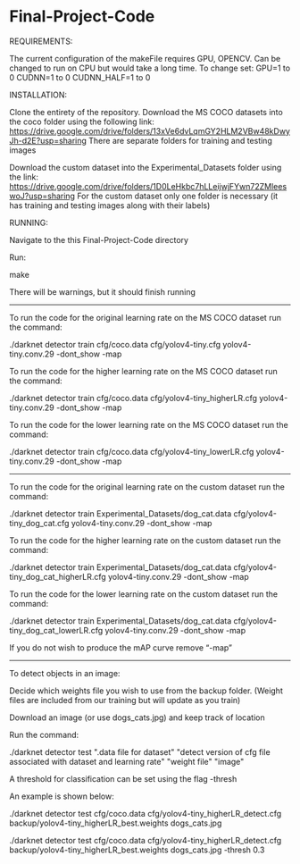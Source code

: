 # Final-Project-Code

REQUIREMENTS:

The current configuration of the makeFile requires GPU, OPENCV.
Can be changed to run on CPU but would take a long time.
To change set:
  GPU=1 to 0
  CUDNN=1 to 0
  CUDNN_HALF=1 to 0

INSTALLATION:

Clone the entirety of the repository.
Download the MS COCO datasets into the coco folder using the following link:
https://drive.google.com/drive/folders/13xVe6dvLqmGY2HLM2VBw48kDwyJh-d2E?usp=sharing
There are separate folders for training and testing images

Download the custom dataset into the Experimental_Datasets folder using the link: https://drive.google.com/drive/folders/1D0LeHkbc7hLLeijwjFYwn72ZMleeswoJ?usp=sharing
For the custom dataset only one folder is necessary (it has training and testing images along with their labels)

RUNNING:

Navigate to the this Final-Project-Code directory

Run: 

make

There will be warnings, but it should finish running

---------------------------------------------------------------------------------------------------------------

To run the code for the original learning rate on the MS COCO dataset run the command:

./darknet detector train cfg/coco.data cfg/yolov4-tiny.cfg yolov4-tiny.conv.29 -dont_show -map

To run the code for the higher learning rate on the MS COCO dataset run the command:

./darknet detector train cfg/coco.data cfg/yolov4-tiny_higherLR.cfg yolov4-tiny.conv.29 -dont_show -map

To run the code for the lower learning rate on the MS COCO dataset run the command:

./darknet detector train cfg/coco.data cfg/yolov4-tiny_lowerLR.cfg yolov4-tiny.conv.29 -dont_show -map

---------------------------------------------------------------------------------------------------------------

To run the code for the original learning rate on the custom dataset run the command:

./darknet detector train Experimental_Datasets/dog_cat.data cfg/yolov4-tiny_dog_cat.cfg yolov4-tiny.conv.29 -dont_show -map

To run the code for the higher learning rate on the custom dataset run the command:

./darknet detector train Experimental_Datasets/dog_cat.data cfg/yolov4-tiny_dog_cat_higherLR.cfg yolov4-tiny.conv.29 -dont_show -map

To run the code for the lower learning rate on the custom dataset run the command:

./darknet detector train Experimental_Datasets/dog_cat.data cfg/yolov4-tiny_dog_cat_lowerLR.cfg yolov4-tiny.conv.29 -dont_show -map

If you do not wish to produce the mAP curve remove “-map”

--------------------------------------------------------------------------------------------------------------

To detect objects in an image: 

Decide which weights file you wish to use from the backup folder. (Weight files are included from our training but will update as you train)

Download an image (or use dogs_cats.jpg) and keep track of location

Run the command:

./darknet detector test ".data file for dataset" "detect version of cfg file associated with dataset and learning rate" 
"weight file" "image"

A threshold for classification can be set using the flag -thresh 

An example is shown below:

./darknet detector test cfg/coco.data cfg/yolov4-tiny_higherLR_detect.cfg backup/yolov4-tiny_higherLR_best.weights dogs_cats.jpg

./darknet detector test cfg/coco.data cfg/yolov4-tiny_higherLR_detect.cfg backup/yolov4-tiny_higherLR_best.weights dogs_cats.jpg -thresh 0.3

